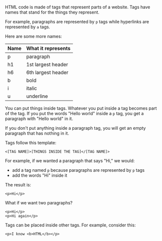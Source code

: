HTML code is made of tags that represent parts of a website. Tags have names that stand for the things they represent.

For example, paragraphs are represented by ```p``` tags while hyperlinks are represented by ```a``` tags.

Here are some more names:
<table class="table">
    <thead>
        <tr>
            <th>Name</th>
            <th>What it represents</th>
        </tr>
    </thead>
    <tbody>
        <tr><td>p</td><td>paragraph</td></tr>
        <tr><td>h1</td><td>1st largest header</td></tr>
        <tr><td>h6</td><td>6th largest header</td></tr>
        <tr><td>b</td><td>bold</td></tr>
        <tr><td>i</td><td>italic</td></tr>
        <tr><td>u</td><td>underline</td></tr>
    </tbody>
</table>

You can put things inside tags. Whatever you put inside a tag becomes part of the tag. If you put the words "Hello world" inside a ```p``` tag, you get a paragraph with "Hello world" in it.

If you don't put anything inside a paragraph tag, you will get an empty paragraph that has nothing in it.

Tags follow this template:
```
<[TAG NAME]>[THINGS INSIDE THE TAG]</[TAG NAME]>
```

For example, if we wanted a paragraph that says "Hi," we would:
* add a tag named ```p``` because paragraphs are represented by ```p``` tags
* add the words "Hi" inside it

The result is:
```
<p>Hi</p>
```

What if we want two paragraphs?
```
<p>Hi</p>
<p>Hi again</p>
```

Tags can be placed inside other tags. For example, consider this:
```
<p>I know <b>HTML</b></p>
```

